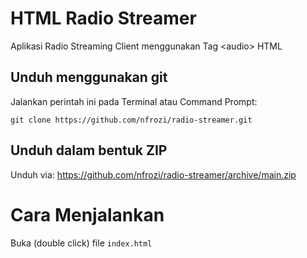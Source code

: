 # HTML Radio Streamer
Aplikasi Radio Streaming Client menggunakan Tag &lt;audio> HTML

## Unduh menggunakan git
Jalankan perintah ini pada Terminal atau Command Prompt:

`git clone https://github.com/nfrozi/radio-streamer.git`

## Unduh dalam bentuk ZIP
Unduh via: https://github.com/nfrozi/radio-streamer/archive/main.zip

# Cara Menjalankan
Buka (double click) file `index.html`

